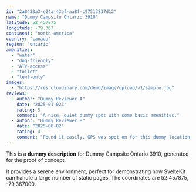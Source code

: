 ```yaml
---
id: "2a0433a3-e24a-43bf-aa8f-c97513837d12"
name: "Dummy Campsite Ontario 3910"
latitude: 52.457875
longitude: -79.367
continent: "north-america"
country: "canada"
region: "ontario"
amenities:
  - "water"
  - "dog-friendly"
  - "ATV-access"
  - "toilet"
  - "tent-only"
images:
  - "https://res.cloudinary.com/demo/image/upload/v1/sample.jpg"
reviews:
  - author: "Dummy Reviewer A"
    date: "2025-01-023"
    rating: 5
    comment: "A nice, quiet dummy spot with some basic amenities."
  - author: "Dummy Reviewer B"
    date: "2025-06-02"
    rating: 4
    comment: "Found it easily. GPS was spot on for this dummy location."
---
```


This is a **dummy description** for Dummy Campsite Ontario 3910, generated for the proof of concept.

It provides a serene environment, perfect for demonstrating how SvelteKit can handle a large number of static pages. The coordinates are 52.457875, -79.367000.
